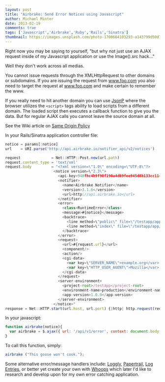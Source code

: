 ```yaml
---
layout: post
title: "Airbrake: Send Error Notices using Javascript"
author: Michael Minter
date: 2013-02-19
comments: true
tags: ['Javascript','Airbrake','Ruby','Rails','Sinatra']
thumbnail: https://images.unsplash.com/photo-1700664103293-a143799d50d7?w=500&auto=format&fit=crop&q=60&ixlib=rb-4.0.3&ixid=M3wxMjA3fDB8MHxzZWFyY2h8MXx8YmlncmlnfGVufDB8MHwwfHx8Mg%3D%3D
---
```

Right now you may be saying to yourself, "but why not just use an AJAX request inside of my Javascript application or use the Image().src hack..."

<!--more-->

Well they don't work across all medias.

You cannot issue requests through the XMLHttpRequest to other domains or subdomains. If you are issuing the request from www.foo.com you also need to target the request at www.foo.com and make certain to remember the www.

If you really need to hit another domain you can use <a href="http://en.wikipedia.org/wiki/JSONP" target="_blank">JsonP</a> where the browser utilizes the `<script>` tags ability to load scripts from a different domain. The loaded script then executes a callback function to give you the data. But for regular AJAX calls you cannot leave the source domain at all.

See the Wiki article on <a href="http://en.wikipedia.org/wiki/Same_origin_policy" target="_blank">Same Origin Policy</a>

In your Rails/Sinatra application controller file:

``` javascript
notice = params[:notice]
url    = URI.parse('http://api.airbrake.io/notifier_api/v2/notices')

request              = Net::HTTP::Post.new(url.path)
request.content_type = 'text/xml'
request.body         = "<?xml version=\"1.0\" encoding=\"UTF-8\"?>
                      <notice version=\"2.3\">
                        <api-key>948fhc4h9f98f190a4d69fee945d8b133cc11</api-key>
                        <notifier>
                          <name>Airbrake Notifier</name>
                          <version>3.1.6</version>
                          <url>http://api.airbrake.io</url>
                        </notifier>
                        <error>
                          <class>RuntimeError</class>
                          <message>#{notice}</message>
                          <backtrace>
                            <line method=\"public\" file=\"/testapp/app/models/user.rb\" number=\"53\"/>
                            <line method=\"index\" file=\"/testapp/app/controllers/users_controller.rb\" number=\"14\"/>
                          </backtrace>
                        </error>
                        <request>
                          <url>#{request.url}</url>
                          <component/>
                          <action/>
                          <cgi-data>
                            <var key=\"SERVER_NAME\">example.org</var>
                            <var key=\"HTTP_USER_AGENT\">Mozilla</var>
                          </cgi-data>
                        </request>
                        <server-environment>
                          <project-root>/testapp</project-root>
                          <environment-name>production</environment-name>
                          <app-version>1.0.0</app-version>
                        </server-environment>
                      </notice>"
response = Net::HTTP.start(url.host, url.port) {|http| http.request(request)}
```

In your javascript:

``` javascript
function airbrake(notice){
  var airbrake = $.ajax({ url: '/api/v1/error', context: document.body, cache: false, type: 'POST', data: { notice: notice } });
}
```

To call this function, simply:

``` javascript
airbrake ("This goose won't cook.");
```

Some alternative error/message handlers include: <a href="http://loggly.com" target="_blank">Loggly</a>, <a href="https://papertrailapp.com/" target="_blank">Papertrail</a>, <a href="https://logentries.com/" target="_blank">Log Entries</a>, or better yet create your own with <a href="https://github.com/flyingmachine/whoops" target="_blank">Whoops</a> which later I'd like to research and develop upon for my own error catching application.
